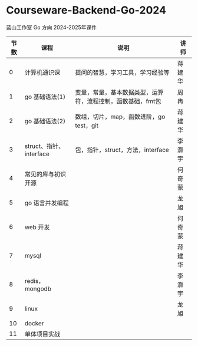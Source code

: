 # Courseware-Backend-Go-2024
蓝山工作室 Go 方向 2024-2025年课件


| 节数 | 课程                    | 说明                              | 讲师   |
| ---- | ----------------------- |---------------------------------| ------ |
| 0    | 计算机通识课            | 提问的智慧，学习工具，学习经验等                | 蒋建华 |
| 1    | go 基础语法(1)          | 变量，常量，基本数据类型，运算符，流程控制，函数基础，fmt包 | 周冉   |
| 2    | go 基础语法(2)          | 数组，切片，map，函数进阶，go test，git      | 蒋建华 |
| 3    | struct、指针、interface | 包，指针，struct，方法，interface        | 李灏宇 |
| 4    | 常见的库与初识开源      |                                 | 何奇蒙 |
| 5    | go 语言并发编程         |                                 | 龙旭   |
| 6    | web 开发                |                                 | 何奇蒙 |
| 7    | mysql                   |                                 | 蒋建华 |
| 8    | redis，mongodb          |                                 | 李灏宇 |
| 9    | linux                   |                                 | 龙旭   |
| 10   | docker                  |                                 |        |
| 11   | 单体项目实战            |                                 |        |

